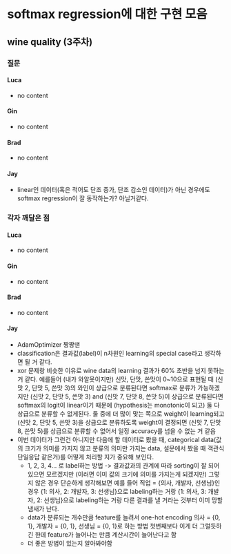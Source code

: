 # softmax regression에 대한 구현 모음


## wine quality (3주차)

### 질문

#### Luca
- no content

#### Gin
- no content

#### Brad
- no content

#### Jay
- linear인 데이터(혹은 적어도 단조 증가, 단조 감소인 데이터)가 아닌 경우에도 softmax regression이 잘 동작하는가? 아닐거같다.


### 각자 깨달은 점

#### Luca
- no content

#### Gin
- no content

#### Brad
- no content

#### Jay
- AdamOptimizer 짱짱맨
- classification은 결과값(label)이 n차원인 learning의 special case라고 생각하면 될 거 같다.
- xor 문제랑 비슷한 이유로 wine data의 learning 결과가 60% 초반을 넘지 못하는 거 같다.
예를들어 (내가 와알못이지만) 신맛, 단맛, 쓴맛이 0~10으로 표현될 때
(신맛 2, 단맛 5, 쓴맛 3)의 와인이 상급으로 분류된다면 softmax로 분류가 가능하겠지만
(신맛 2, 단맛 5, 쓴맛 3) and (신맛 7, 단맛 8, 쓴맛 5)이 상급으로 분류된다면
softmax의 logit이 linear이기 때문에 (hypothesis는 monotonic이 되고) 둘 다 상급으로 분류할 수 없게된다.
둘 중에 더 많이 맞는 쪽으로 weight이 learning되고 (신맛 2, 단맛 5, 쓴맛 3)을 상급으로 분류하도록 weight이 결정되면
(신맛 7, 단맛 8, 쓴맛 5)를 상급으로 분류할 수 없어서 일정 accuracy를 넘을 수 없는 거 같음
- 이번 데이터가 그런건 아니지만 다음에 할 데이터로 봤을 때,
categorical data(값의 크기가 의미를 가지지 않고 분류의 의미만 가지는 data, 설문에서 봤을 때 객관식 단일응답 같은거)를
어떻게 처리할 지가 중요해 보인다.
    - 1, 2, 3, 4... 로 label하는 방법 -> 결과값과의 관계에 따라 sorting이 잘 되어있으면 모르겠지만 (이러면 이미 값의 크기에 의미를 가지는게 되겠지만)
그렇지 않은 경우 단순하게 생각해보면 예를 들어 직업 = {의사, 개발자, 선생님}인 경우
{1: 의사, 2: 개발자, 3: 선생님}으로 labeling하는 거랑 {1: 의사, 3: 개발자, 2: 선생님}으로 labeling하는 거랑 다른 결과를 낼 거라는 것부터 이미 망할 냄새가 난다.
    - data가 분류되는 개수만큼 feature를 늘려서 one-hot encoding
의사 = {0, 1}, 개발자 = {0, 1}, 선생님 = {0, 1}로 하는 방법
첫번째보다 이게 더 그럴듯하긴 한데 feature가 늘어나는 만큼 계산시간이 늘어난다고 함
    - 더 좋은 방법이 있는지 알아봐야함
